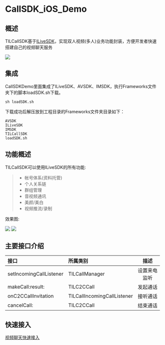 # CallSDK_iOS_Demo
## 概述

TILCallSDK基于[ILiveSDK](https://github.com/zhaoyang21cn/ILiveSDK_iOS_Demos)，实现双人视频(多人)业务功能封装，方便开发者快速搭建自己的视频聊天服务

![](http://mc.qcloudimg.com/static/img/eac611468f299d64923299a6873ee447/image.png)


## 集成
CallSDKDemo里面集成了ILiveSDK、AVSDK、IMSDK，执行Frameworks文件夹下的脚本loadSDK.sh下载。

```
sh loadSDK.sh
```

下载成功后解压放到工程目录的Frameworks文件夹目录如下：
```
AVSDK
ILiveSDK
IMSDK
TILCallSDK
loadSDK.sh
```

## 功能概述

TILCallSDK可以使用ILiveSDK的所有功能:
>* 帐号体系(资料托管)
>* 个人关系链
>* 群组管理
>* 音视频通讯
>* 美颜/美白
>* 视频推流/录制

效果图:

![](http://mc.qcloudimg.com/static/img/394688c8f4fe587fc73240b0d61e00d8/image.png)
![](http://mc.qcloudimg.com/static/img/a4e9ddfb28e4512870dae7eceba9666a/image.png)


## 主要接口介绍

接口|所属类别|描述
:--|:--|:--:
setIncomingCallListener|TILCallManager|设置来电监听
makeCall:result:|TILC2CCall|发起通话
onC2CCallInvitation|TILCallIncomingCallListener|接听通话
cancelCall:|TILC2CCall|结束通话


## 快速接入
[视频聊天快速接入](https://github.com/zhaoyang21cn/CallSDK_iOS_Demo/blob/master/TILCallSDK-README.md)
